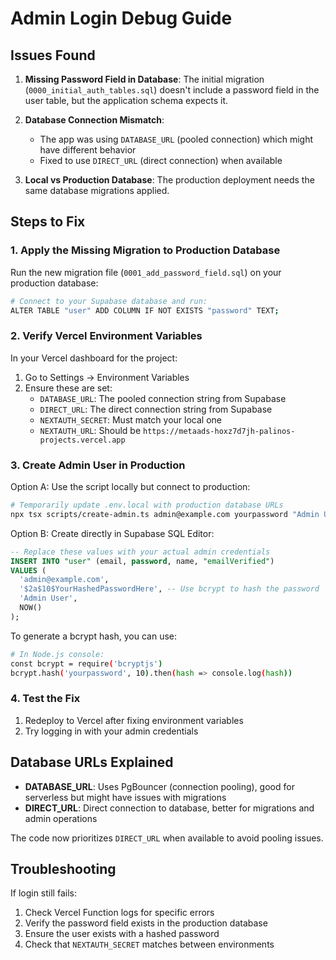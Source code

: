 # Admin Login Debug Guide

## Issues Found

1. **Missing Password Field in Database**: The initial migration (`0000_initial_auth_tables.sql`) doesn't include a password field in the user table, but the application schema expects it.

2. **Database Connection Mismatch**: 
   - The app was using `DATABASE_URL` (pooled connection) which might have different behavior
   - Fixed to use `DIRECT_URL` (direct connection) when available

3. **Local vs Production Database**: The production deployment needs the same database migrations applied.

## Steps to Fix

### 1. Apply the Missing Migration to Production Database

Run the new migration file (`0001_add_password_field.sql`) on your production database:

```bash
# Connect to your Supabase database and run:
ALTER TABLE "user" ADD COLUMN IF NOT EXISTS "password" TEXT;
```

### 2. Verify Vercel Environment Variables

In your Vercel dashboard for the project:

1. Go to Settings → Environment Variables
2. Ensure these are set:
   - `DATABASE_URL`: The pooled connection string from Supabase
   - `DIRECT_URL`: The direct connection string from Supabase
   - `NEXTAUTH_SECRET`: Must match your local one
   - `NEXTAUTH_URL`: Should be `https://metaads-hoxz7d7jh-palinos-projects.vercel.app`

### 3. Create Admin User in Production

Option A: Use the script locally but connect to production:
```bash
# Temporarily update .env.local with production database URLs
npx tsx scripts/create-admin.ts admin@example.com yourpassword "Admin User"
```

Option B: Create directly in Supabase SQL Editor:
```sql
-- Replace these values with your actual admin credentials
INSERT INTO "user" (email, password, name, "emailVerified")
VALUES (
  'admin@example.com',
  '$2a$10$YourHashedPasswordHere', -- Use bcrypt to hash the password
  'Admin User',
  NOW()
);
```

To generate a bcrypt hash, you can use:
```bash
# In Node.js console:
const bcrypt = require('bcryptjs')
bcrypt.hash('yourpassword', 10).then(hash => console.log(hash))
```

### 4. Test the Fix

1. Redeploy to Vercel after fixing environment variables
2. Try logging in with your admin credentials

## Database URLs Explained

- **DATABASE_URL**: Uses PgBouncer (connection pooling), good for serverless but might have issues with migrations
- **DIRECT_URL**: Direct connection to database, better for migrations and admin operations

The code now prioritizes `DIRECT_URL` when available to avoid pooling issues.

## Troubleshooting

If login still fails:

1. Check Vercel Function logs for specific errors
2. Verify the password field exists in the production database
3. Ensure the user exists with a hashed password
4. Check that `NEXTAUTH_SECRET` matches between environments